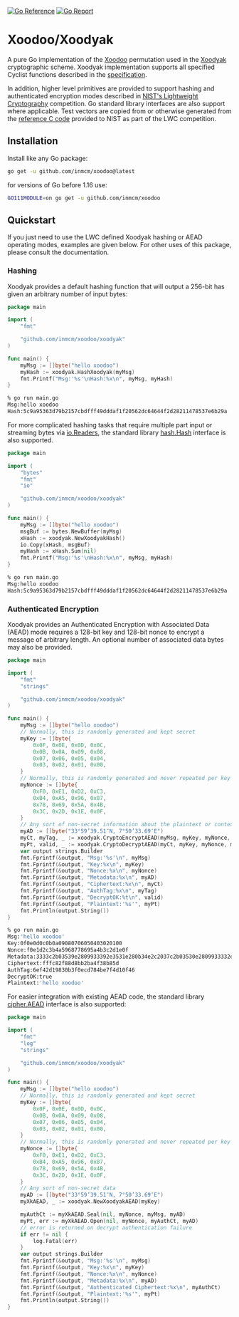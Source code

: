 [![Go Reference](https://pkg.go.dev/badge/github.com/inmcm/xoodoo.svg)](https://pkg.go.dev/github.com/inmcm/xoodoo)
[![Go Report](https://goreportcard.com/badge/github.com//inmcm/xoodoo)](https://goreportcard.com/badge/github.com//inmcm/xoodoo)

# Xoodoo/Xoodyak
A pure Go implementation of the [Xoodoo](https://keccak.team/xoodoo.html) permutation used in the [Xoodyak](https://keccak.team/xoodyak.html) cryptographic scheme. Xoodyak implementation supports all specified Cyclist functions described in the [specification](https://csrc.nist.gov/CSRC/media/Projects/lightweight-cryptography/documents/finalist-round/updated-spec-doc/xoodyak-spec-final.pdf). 

In addition, higher level primitives are provided to support hashing and authenticated encryption modes described in [NIST's Lightweight Cryptography](https://csrc.nist.gov/Projects/lightweight-cryptography/finalists) competition. Go standard library interfaces are also support where applicable. Test vectors are copied from or otherwise generated from the [reference C code](https://csrc.nist.gov/CSRC/media/Projects/lightweight-cryptography/documents/finalist-round/updated-submissions/xoodyak.zip) provided to NIST as part of the
LWC competition.


## Installation
Install like any Go package:
```bash
go get -u github.com/inmcm/xoodoo@latest
```
for versions of Go before 1.16 use:
```bash
GO111MODULE=on go get -u github.com/inmcm/xoodoo
```

## Quickstart
If you just need to use the LWC defined Xoodyak hashing or AEAD operating modes, examples are given below. For other uses of this package, please consult the documentation.

### Hashing
Xoodyak provides a default hashing function that will output a 256-bit has given an arbitrary number of input bytes:
```go
package main

import (
	"fmt"

	"github.com/inmcm/xoodoo/xoodyak"
)

func main() {
	myMsg := []byte("hello xoodoo")
	myHash := xoodyak.HashXoodyak(myMsg)
	fmt.Printf("Msg:'%s'\nHash:%x\n", myMsg, myHash)
}
```
```sh
% go run main.go
Msg:hello xoodoo
Hash:5c9a95363d79b2157cbdfff49dddaf1f20562dc64644f2d28211478537e6b29a
```
For more complicated hashing tasks that require multiple part input or streaming bytes via [io.Readers](https://pkg.go.dev/io#Reader), the standard library [hash.Hash](https://pkg.go.dev/hash#Hash) interface is also supported.
```go
package main

import (
	"bytes"
	"fmt"
	"io"

	"github.com/inmcm/xoodoo/xoodyak"
)

func main() {
	myMsg := []byte("hello xoodoo")
	msgBuf := bytes.NewBuffer(myMsg)
	xHash := xoodyak.NewXoodyakHash()
	io.Copy(xHash, msgBuf)
	myHash := xHash.Sum(nil)
	fmt.Printf("Msg:'%s'\nHash:%x\n", myMsg, myHash)
}
```
```sh
% go run main.go   
Msg:hello xoodoo
Hash:5c9a95363d79b2157cbdfff49dddaf1f20562dc64644f2d28211478537e6b29a
```
### Authenticated Encryption
Xoodyak provides an Authenticated Encryption with Associated Data (AEAD) mode requires a 128-bit key and 128-bit nonce to encrypt a message of arbitrary length. An optional number of associated data bytes may also be provided.
```go
package main

import (
	"fmt"
	"strings"

	"github.com/inmcm/xoodoo/xoodyak"
)

func main() {
	myMsg := []byte("hello xoodoo")
	// Normally, this is randomly generated and kept secret
	myKey := []byte{
		0x0F, 0x0E, 0x0D, 0x0C,
		0x0B, 0x0A, 0x09, 0x08,
		0x07, 0x06, 0x05, 0x04,
		0x03, 0x02, 0x01, 0x00,
	}
	// Normally, this is randomly generated and never repeated per key
	myNonce := []byte{
		0xF0, 0xE1, 0xD2, 0xC3,
		0xB4, 0xA5, 0x96, 0x87,
		0x78, 0x69, 0x5A, 0x4B,
		0x3C, 0x2D, 0x1E, 0x0F,
	}
	// Any sort of non-secret information about the plaintext or context of encryption
	myAD := []byte("33°59’39.51″N, 7°50’33.69″E")
	myCt, myTag, _ := xoodyak.CryptoEncryptAEAD(myMsg, myKey, myNonce, myAD)
	myPt, valid, _ := xoodyak.CryptoDecryptAEAD(myCt, myKey, myNonce, myAD, myTag)
	var output strings.Builder
	fmt.Fprintf(&output, "Msg:'%s'\n", myMsg)
	fmt.Fprintf(&output, "Key:%x\n", myKey)
	fmt.Fprintf(&output, "Nonce:%x\n", myNonce)
	fmt.Fprintf(&output, "Metadata:%x\n", myAD)
	fmt.Fprintf(&output, "Ciphertext:%x\n", myCt)
	fmt.Fprintf(&output, "AuthTag:%x\n", myTag)
	fmt.Fprintf(&output, "DecryptOK:%t\n", valid)
	fmt.Fprintf(&output, "Plaintext:'%s'", myPt)
	fmt.Println(output.String())
}
```
```sh
% go run main.go
Msg:'hello xoodoo'
Key:0f0e0d0c0b0a09080706050403020100
Nonce:f0e1d2c3b4a5968778695a4b3c2d1e0f
Metadata:3333c2b03539e2809933392e3531e280b34e2c2037c2b03530e2809933332e3639e280b345
Ciphertext:fffc82f88d8bb2ba4f38b85d
AuthTag:6ef42d19830b3f0ecd784be7f4d10f46
DecryptOK:true
Plaintext:'hello xoodoo'
```
For easier integration with existing AEAD code, the standard library [cipher.AEAD](https://pkg.go.dev/crypto/cipher#AEAD) interface is also supported:
```go
package main

import (
	"fmt"
	"log"
	"strings"

	"github.com/inmcm/xoodoo/xoodyak"
)

func main() {
	myMsg := []byte("hello xoodoo")
	// Normally, this is randomly generated and kept secret
	myKey := []byte{
		0x0F, 0x0E, 0x0D, 0x0C,
		0x0B, 0x0A, 0x09, 0x08,
		0x07, 0x06, 0x05, 0x04,
		0x03, 0x02, 0x01, 0x00,
	}
	// Normally, this is randomly generated and never repeated per key
	myNonce := []byte{
		0xF0, 0xE1, 0xD2, 0xC3,
		0xB4, 0xA5, 0x96, 0x87,
		0x78, 0x69, 0x5A, 0x4B,
		0x3C, 0x2D, 0x1E, 0x0F,
	}
	// Any sort of non-secret data
	myAD := []byte("33°59’39.51″N, 7°50’33.69″E")
	myXkAEAD, _ := xoodyak.NewXoodyakAEAD(myKey)

	myAuthCt := myXkAEAD.Seal(nil, myNonce, myMsg, myAD)
	myPt, err := myXkAEAD.Open(nil, myNonce, myAuthCt, myAD)
	// error is returned on decrypt authentication failure
	if err != nil {
		log.Fatal(err)
	}
	var output strings.Builder
	fmt.Fprintf(&output, "Msg:'%s'\n", myMsg)
	fmt.Fprintf(&output, "Key:%x\n", myKey)
	fmt.Fprintf(&output, "Nonce:%x\n", myNonce)
	fmt.Fprintf(&output, "Metadata:%x\n", myAD)
	fmt.Fprintf(&output, "Authenticated Ciphertext:%x\n", myAuthCt)
	fmt.Fprintf(&output, "Plaintext:'%s'", myPt)
	fmt.Println(output.String())
}
```
